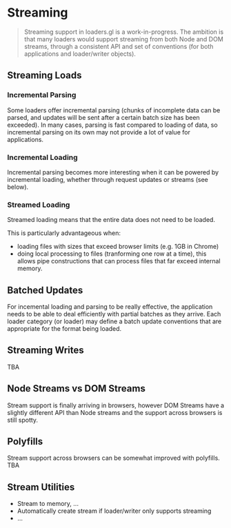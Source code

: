 # Streaming

> Streaming support in loaders.gl is a work-in-progress. The ambition is that many loaders would support streaming from both Node and DOM streams, through a consistent API and set of conventions (for both applications and loader/writer objects).

## Streaming Loads

### Incremental Parsing

Some loaders offer incremental parsing (chunks of incomplete data can be parsed, and updates will be sent after a certain batch size has been exceeded). In many cases, parsing is fast compared to loading of data, so incremental parsing on its own may not provide a lot of value for applications.

### Incremental Loading

Incremental parsing becomes more interesting when it can be powered by incremental loading, whether through request updates or streams (see below).

### Streamed Loading

Streamed loading means that the entire data does not need to be loaded.

This is particularly advantageous when:

- loading files with sizes that exceed browser limits (e.g. 1GB in Chrome)
- doing local processing to files (tranforming one row at a time), this allows pipe constructions that can process files that far exceed internal memory.

## Batched Updates

For incemental loading and parsing to be really effective, the application needs to be able to deal efficiently with partial batches as they arrive. Each loader category (or loader) may define a batch update conventions that are appropriate for the format being loaded.

## Streaming Writes

TBA

## Node Streams vs DOM Streams

Stream support is finally arriving in browsers, however DOM Streams have a slightly different API than Node streams and the support across browsers is still spotty.

## Polyfills

Stream support across browsers can be somewhat improved with polyfills. TBA

## Stream Utilities

- Stream to memory, ...
- Automatically create stream if loader/writer only supports streaming
- ...
